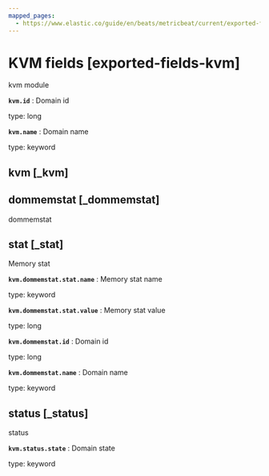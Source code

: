 ```yaml
---
mapped_pages:
  - https://www.elastic.co/guide/en/beats/metricbeat/current/exported-fields-kvm.html
---
```


<!-- This file is generated! See scripts/generate_fields_docs.py -->

# KVM fields [exported-fields-kvm]

kvm module

**`kvm.id`**
:   Domain id

type: long


**`kvm.name`**
:   Domain name

type: keyword


## kvm [_kvm]



## dommemstat [_dommemstat]

dommemstat

## stat [_stat]

Memory stat

**`kvm.dommemstat.stat.name`**
:   Memory stat name

type: keyword


**`kvm.dommemstat.stat.value`**
:   Memory stat value

type: long


**`kvm.dommemstat.id`**
:   Domain id

type: long


**`kvm.dommemstat.name`**
:   Domain name

type: keyword


## status [_status]

status

**`kvm.status.state`**
:   Domain state

type: keyword


